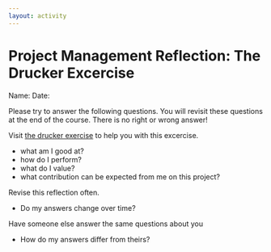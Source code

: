 ```yaml
---
layout: activity
---
```


# Project Management Reflection: The Drucker Excercise

Name: 
Date: 

Please try to answer the following questions. You will revisit these questions at the end of the course. There is no right or wrong answer! 

Visit [the drucker exercise](https://agilewarrior.wordpress.com/2009/11/27/the-drucker-exercise/) to help you with this excercise. 

- what am I good at?
- how do I perform?
- what do I value?
- what contribution can be expected from me on this project?

Revise this reflection often. 
- Do my answers change over time?

Have someone else answer the same questions about you

- How do my answers differ from theirs?